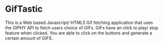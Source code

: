 # GifTastic

This is a Web based Javascript/ HTML5 Gif fetching application that uses the GIPHY API to fetch users choice of GIFs. GIFs have an click to play/ stop feature when clicked. You are able to click on the buttons and generate a certain amount of GIFS.
